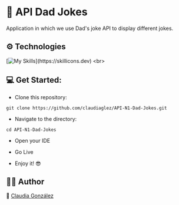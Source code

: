 # :clown_face: API Dad Jokes <br>

Application in which we use Dad's joke API to display different jokes.


## ⚙️ Technologies

[![My Skills](https://skillicons.dev/icons?i=html,css,js,)](https://skillicons.dev)
<br>


## :computer: Get Started:

* Clone this repository:
```
git clone https://github.com/claudiaglez/API-N1-Dad-Jokes.git
```

* Navigate to the directory:
```
cd API-N1-Dad-Jokes
```

* Open your IDE 

* Go Live 

* Enjoy it! :sunglasses:

  
## 👩‍💻 Author

:orange_heart: [Claudia González](https://www.linkedin.com/in/claudiaglezgarcia/)
